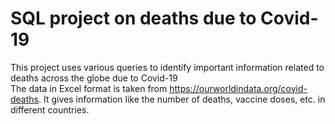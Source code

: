 # SQL project on deaths due to Covid-19  
 This project uses various queries to identify important information related to deaths across the globe due to Covid-19  
 The  data in Excel format is taken from https://ourworldindata.org/covid-deaths. It gives information like the number of deaths, vaccine doses, etc. in different countries.  

